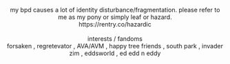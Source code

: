 <p align="center"> my bpd causes a lot of identity disturbance/fragmentation. please refer to me as my pony or simply leaf or hazard. <br>https://rentry.co/hazardic <br><br> interests / fandoms <br> forsaken , regretevator , AVA/AVM , happy tree friends , south park , invader zim , eddsworld , ed edd n eddy </p>
